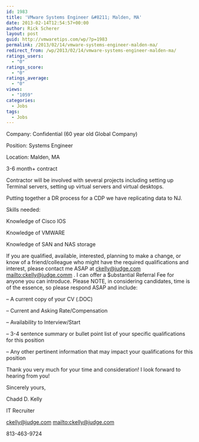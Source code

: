 ```yaml
---
id: 1983
title: 'VMware Systems Engineer &#8211; Malden, MA'
date: 2013-02-14T12:54:57+00:00
author: Rick Scherer
layout: post
guid: http://vmwaretips.com/wp/?p=1983
permalink: /2013/02/14/vmware-systems-engineer-malden-ma/
redirect_from: /wp/2013/02/14/vmware-systems-engineer-malden-ma/
ratings_users:
  - "0"
ratings_score:
  - "0"
ratings_average:
  - "0"
views:
  - "1059"
categories:
  - Jobs
tags:
  - Jobs
---
```

Company: Confidential (60 year old Global Company)

Position: Systems Engineer

Location: Malden, MA

3-6 month+ contract

Contractor will be involved with several projects including setting up Terminal servers, setting up virtual servers and virtual desktops.

Putting together a DR process for a CDP we have replicating data to NJ.

Skills needed: 

Knowledge of Cisco IOS

Knowledge of VMWARE

Knowledge of SAN and NAS storage

If you are qualified, available, interested, planning to make a change, or know of a friend/colleague who might have the required qualifications and interest, please contact me ASAP at ckelly@judge.com <mailto:ckelly@judge.comm> . I can offer a $ubstantial Referral Fee for anyone you can introduce. Please NOTE, in considering candidates, time is of the essence, so please respond ASAP and include:

&#8211; A current copy of your CV (.DOC)

&#8211; Current and Asking Rate/Compensation

&#8211; Availability to Interview/Start

&#8211; 3-4 sentence summary or bullet point list of your specific qualifications for this position

&#8211; Any other pertinent information that may impact your qualifications for this position

Thank you very much for your time and consideration! I look forward to hearing from you!

Sincerely yours,

Chadd D. Kelly
  
IT Recruiter
  
ckelly@judge.com <mailto:ckelly@judge.com>
  
813-463-9724